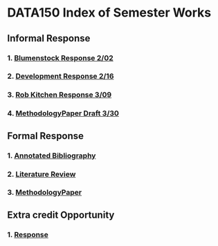 # DATA150 Index of Semester Works

## Informal Response

### 1. [Blumenstock Response 2/02](https://serena-zheyiliu.github.io/DATA150_Serena/blumenstock.html)
### 2. [Development Response 2/16](https://serena-zheyiliu.github.io/DATA150_Serena/Feb16th.html)
### 3. [Rob Kitchen Response 3/09](https://serena-zheyiliu.github.io/DATA150_Serena/RobKitchen.html)
### 4. [MethodologyPaper Draft 3/30](https://serena-zheyiliu.github.io/DATA150_Serena/MethodologyPaperDraft.html)

## Formal Response

### 1. [Annotated Bibliography](https://serena-zheyiliu.github.io/DATA150_Serena/Annotation.html)

### 2. [Literature Review](https://serena-zheyiliu.github.io/DATA150_Serena/LiteratureReview.html)

### 3. [MethodologyPaper](https://serena-zheyiliu.github.io/DATA150_Serena/MethodologyPaper.html)

## Extra credit Opportunity
### 1. [Response](https://serena-zheyiliu.github.io/DATA150_Serena/ExtraCreditOpportunity.html)
